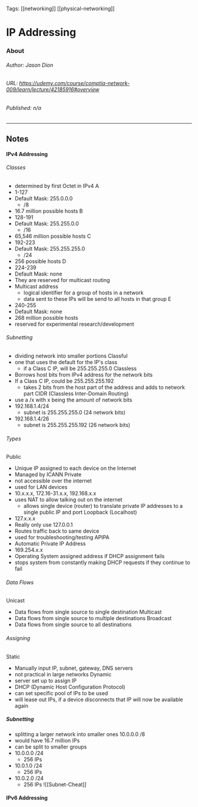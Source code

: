 Tags: [[networking]] [[physical-networking]]

# IP Addressing
### About
###### Author: *Jason Dion*
###### URL: *https://udemy.com/course/comptia-network-009/learn/lecture/42185916#overview*
###### Published: *n/a*
-------------------------------------------------------------------
## Notes
#### IPv4 Addressing
###### Classes
- determined by first Octet in IPv4
A
- 1-127
- Default Mask: 255.0.0.0
	- /8
- 16.7 million possible hosts
B
- 128-191
- Default Mask: 255.255.0.0
	- /16
- 65,546 million possible hosts
C
- 192-223
- Default Mask: 255.255.255.0
	- /24
- 256 possible hosts
D
- 224-239
- Default Mask: none
- They are reserved for multicast routing
- Multicast address
	- logical identifier for a group of hosts in a network
	- data sent to these IPs will be send to all hosts in that group
E
- 240-255
- Default Mask: none
- 268 million possible hosts
- reserved for experimental research/development
###### Subnetting
- dividing network into smaller portions
Classful
- one that uses the default for the IP's  class
	- if a Class C IP, will be 255.255.255.0
Classless
- Borrows host bits from IPv4 address for the network bits
- If a Class C IP, could be 255.255.255.192
	- takes 2 bits from the host part of the address and adds to network part
CIDR (Classless Inter-Domain Routing)
- use a /x with x being the amount of network bits
- 192.168.1.4/24
	- subnet is 255.255.255.0 (24 network bits)
- 192.168.1.4/26
	- subnet is 255.255.255.192 (26 network bits)
###### Types
Public
- Unique IP assigned to each device on the Internet
- Managed by ICANN
Private
- not accessible over the internet
- used for LAN devices
- 10.x.x.x, 172.16-31.x.x, 192.168.x.x
- uses NAT to allow talking out on the internet
	- allows single device (router) to translate private IP addresses to a single public IP and port
Loopback (Localhost)
- 127.x.x.x
- Really only use 127.0.0.1
- Routes traffic back to same device
- used for troubleshooting/testing
APIPA
- Automatic Private IP Address
- 169.254.x.x
- Operating System assigned address if DHCP assignment fails
- stops system from constantly making DHCP requests if they continue to fail
###### Data Flows
Unicast
- Data flows from single source to single destination
Multicast
- Data flows from single source to multiple destinations
Broadcast
- Data flows from single source to all destinations
###### Assigning
Static
- Manually input IP, subnet, gateway, DNS servers
- not practical in large networks
Dynamic
- server set up to assign IP
- DHCP (Dynamic Host Configuration Protocol)
- can set specific pool of IPs to be used
- will lease out IPs, if a device disconnects that IP will now be available again
##### Subnetting
- splitting a larger network into smaller ones
10.0.0.0 /8
- would have 16.7 million IPs
- can be split to smaller groups
- 10.0.0.0 /24
	- 256 IPs
- 10.0.1.0 /24
	- 256 IPs
- 10.0.2.0 /24
	- 256 IPs
![[Subnet-Cheat]]
#### IPv6 Addressing